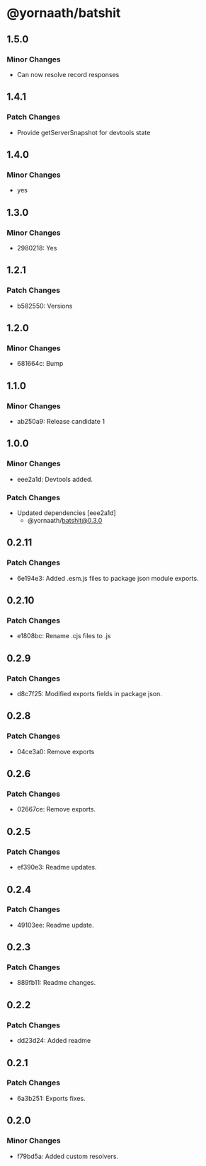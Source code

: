 # @yornaath/batshit

## 1.5.0

### Minor Changes

- Can now resolve record responses

## 1.4.1

### Patch Changes

- Provide getServerSnapshot for devtools state

## 1.4.0

### Minor Changes

- yes

## 1.3.0

### Minor Changes

- 2980218: Yes

## 1.2.1

### Patch Changes

- b582550: Versions

## 1.2.0

### Minor Changes

- 681664c: Bump

## 1.1.0

### Minor Changes

- ab250a9: Release candidate 1

## 1.0.0

### Minor Changes

- eee2a1d: Devtools added.

### Patch Changes

- Updated dependencies [eee2a1d]
  - @yornaath/batshit@0.3.0

## 0.2.11

### Patch Changes

- 6e194e3: Added .esm.js files to package json module exports.

## 0.2.10

### Patch Changes

- e1808bc: Rename .cjs files to .js

## 0.2.9

### Patch Changes

- d8c7f25: Modified exports fields in package json.

## 0.2.8

### Patch Changes

- 04ce3a0: Remove exports

## 0.2.6

### Patch Changes

- 02667ce: Remove exports.

## 0.2.5

### Patch Changes

- ef390e3: Readme updates.

## 0.2.4

### Patch Changes

- 49103ee: Readme update.

## 0.2.3

### Patch Changes

- 889fb11: Readme changes.

## 0.2.2

### Patch Changes

- dd23d24: Added readme

## 0.2.1

### Patch Changes

- 6a3b251: Exports fixes.

## 0.2.0

### Minor Changes

- f79bd5a: Added custom resolvers.
